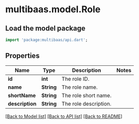 # multibaas.model.Role

## Load the model package
```dart
import 'package:multibaas/api.dart';
```

## Properties
Name | Type | Description | Notes
------------ | ------------- | ------------- | -------------
**id** | **int** | The role ID. | 
**name** | **String** | The role name. | 
**shortName** | **String** | The role short name. | 
**description** | **String** | The role description. | 

[[Back to Model list]](../README.md#documentation-for-models) [[Back to API list]](../README.md#documentation-for-api-endpoints) [[Back to README]](../README.md)


